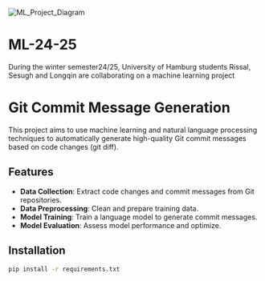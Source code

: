 ![ML_Project_Diagram](https://github.com/user-attachments/assets/96f8a85a-7f04-4e9f-8d51-fa21e793efb8)
# ML-24-25
During the winter semester24/25, University of Hamburg students Rissal, Sesugh and Longqin are collaborating on a machine learning project

# Git Commit Message Generation

This project aims to use machine learning and natural language processing techniques to automatically generate high-quality Git commit messages based on code changes (git diff).

## Features

- **Data Collection**: Extract code changes and commit messages from Git repositories.
- **Data Preprocessing**: Clean and prepare training data.
- **Model Training**: Train a language model to generate commit messages.
- **Model Evaluation**: Assess model performance and optimize.

## Installation

```bash
pip install -r requirements.txt

